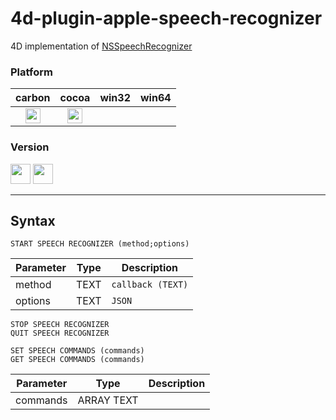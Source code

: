 # 4d-plugin-apple-speech-recognizer
4D implementation of [NSSpeechRecognizer](https://developer.apple.com/documentation/appkit/nsspeechrecognizer?language=objc)

### Platform

| carbon | cocoa | win32 | win64 |
|:------:|:-----:|:---------:|:---------:|
|<img src="https://cloud.githubusercontent.com/assets/1725068/22371562/1b091f0a-e4db-11e6-8458-8653954a7cce.png" width="24" height="24" />|<img src="https://cloud.githubusercontent.com/assets/1725068/22371562/1b091f0a-e4db-11e6-8458-8653954a7cce.png" width="24" height="24" />|||

### Version

<img src="https://cloud.githubusercontent.com/assets/1725068/18940649/21945000-8645-11e6-86ed-4a0f800e5a73.png" width="32" height="32" /> <img src="https://cloud.githubusercontent.com/assets/1725068/18940648/2192ddba-8645-11e6-864d-6d5692d55717.png" width="32" height="32" />

---

## Syntax

```
START SPEECH RECOGNIZER (method;options)
```

Parameter|Type|Description
------------|------------|----
method|TEXT|``callback (TEXT)``
options|TEXT|``JSON``

```
STOP SPEECH RECOGNIZER
QUIT SPEECH RECOGNIZER
```

```
SET SPEECH COMMANDS (commands)
GET SPEECH COMMANDS (commands)
```

Parameter|Type|Description
------------|------------|----
commands|ARRAY TEXT|
